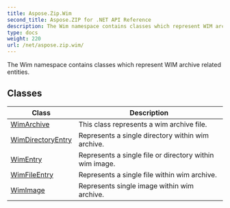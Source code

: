 ```yaml
---
title: Aspose.Zip.Wim
second_title: Aspose.ZIP for .NET API Reference
description: The Wim namespace contains classes which represent WIM archive related entities
type: docs
weight: 220
url: /net/aspose.zip.wim/
---
```

The Wim namespace contains classes which represent WIM archive related entities.

## Classes

| Class | Description |
| --- | --- |
| [WimArchive](./wimarchive/) | This class represents a wim archive file. |
| [WimDirectoryEntry](./wimdirectoryentry/) | Represents a single directory within wim archive. |
| [WimEntry](./wimentry/) | Represents a single file or directory within wim image. |
| [WimFileEntry](./wimfileentry/) | Represents a single file within wim archive. |
| [WimImage](./wimimage/) | Represents single image within wim archive. |


